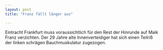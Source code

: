 ```yaml
---
layout: post
title: "Franz fällt länger aus"

---
```


Eintracht Frankfurt muss voraussichtlich für den Rest der Hinrunde auf Maik Franz verzichten. Der 29 Jahre alte Innenverteidiger hat sich einen Teilriß der linken schrägen Bauchmuskulatur zugezogen.


